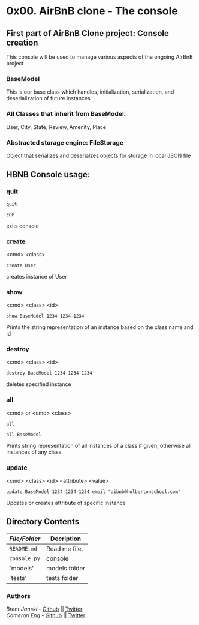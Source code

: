 # 0x00. AirBnB clone - The console
## First part of AirBnB Clone project: Console creation
This console will be used to manage various aspects of the ongoing AirBnB project
### BaseModel
This is our base class which handles, initialization, serialization, and deserialization of future instances
### All Classes that inherit from BaseModel:
User, City, State, Review, Amenity, Place
### Abstracted storage engine: FileStorage
Object that serializes and deserialzes objects for storage in local JSON file
## HBNB Console usage:
### quit
```
quit
```
```
EOF
```
exits console
### create
\<cmd\> \<class\>
```
create User
```
creates instance of User
### show
\<cmd\> \<class\> \<id\>
```
show BaseModel 1234-1234-1234
```
Prints the string representation of an instance based on the class name and id
### destroy
\<cmd\> \<class\> \<id\>
```
destroy BaseModel 1234-1234-1234
```
deletes specified instance
### all
\<cmd\> or \<cmd\> \<class\>
```
all
```
```
all BaseModel
```
Prints string representation of all instances of a class if given, otherwise all instances of any class
### update
\<cmd\> \<class\> \<id\> \<attribute\> \<value\>
```
update BaseModel 1234-1234-1234 email "aibnb@holbertonschool.com"
```
Updates or creates attribute of specific instance
## Directory Contents

|   ***File/Folder***    |  **Decription**                       |
|---------------|---------------------------------------|
| `README.md` |  Read me file. |
| `console.py`|  console |
| `models' | models folder |
| `tests' | tests folder |

### Authors
*Brent Janski* - [Github](https://github.com/talktobrent/) || [Twitter](https://twitter.com/SWCOSNOW)  
*Cameron Eng* - [Github](https://github.com/c_eng/) || [Twitter](https://twitter.com/c33Eng)
